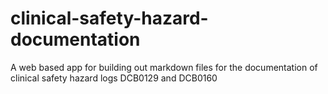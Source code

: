 # clinical-safety-hazard-documentation
A web based app for building out markdown files for the documentation of clinical safety hazard logs DCB0129 and DCB0160
